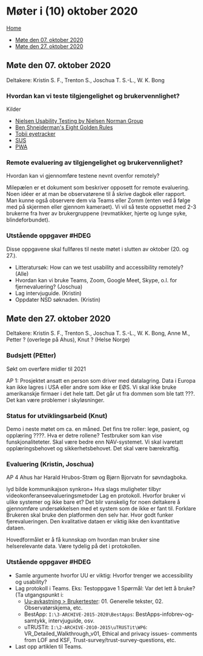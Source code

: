 # Møter i (10) oktober 2020

[Home](../README.md)

* [Møte den 07. oktober 2020](#møte-den-07-oktober-2020)
* [Møte den 27. oktober 2020](#møte-den-27-oktober-2020)

## Møte den 07. oktober 2020

Deltakere: Kristin S. F., Trenton S., Joschua T. S.-L., W. K. Bong

### Hvordan kan vi teste tilgjengelighet og brukervennlighet?

Kilder
* [Nielsen Usability Testing by Nielsen Norman Group](https://www.nngroup.com/articles/usability-testing-101/)
* [Ben Shneiderman's Eight Golden Rules](https://www.interaction-design.org/literature/article/shneiderman-s-eight-golden-rules-will-help-you-design-better-interfaces)
* [Tobii eyetracker](https://www.tobii.com/)
* [SUS](https://en.wikipedia.org/wiki/System_usability_scale)
* [PWA](???)

### Remote evaluering av tilgjengelighet og brukervennlighet?

Hvordan kan vi gjennomføre testene nevnt ovenfor remotely?

Milepælen er et dokument som beskriver opposett for remote evaluering. 
Noen idéer er at man be observatørene til å skrive dagbok eller rapport.
Man kunne også observere dem via Teams eller Zomm (enten ved å følge med på skjermen eller gjennom kameraet).
Vi vil så teste oppsettet med 2-3 brukerne fra hver av brukergruppene (revmatikker, hjerte og lunge syke, blindeforbundet).

### Utstående oppgaver #HDEG

Disse oppgavene skal fullføres til neste møtet i slutten av oktober (20. og 27.).
* Litteratursøk:
How can we test usability and accessibility remotely? (Alle)
* Hvordan kan vi bruke Teams, Zoom, Google Meet, Skype, o.l. for fjernevaluering? (Joschua)
* Lag intervjuguide. (Kristin)
* Oppdater NSD søknaden. (Kristin)

## Møte den 27. oktober 2020

Deltakere: Kristin S. F., Trenton S., Joschua T. S.-L., W. K. Bong, Anne M., Petter ? (overlege på Ahus), Knut ? (Helse Norge)

### Budsjett (PEtter)

Søkt om overføre midler til 2021

AP 1: Prosjektet ansatt en person som driver med datalagring.
Data i Europa kan ikke lagres i USA eller andre som ikke er EØS.
Vi skal ikke bruke amerikanskje firmaer i det hele tatt.
Det går ut fra dommen som ble tatt ???.
Det kan være problemer i skyløsninger.

### Status for utviklingsarbeid (Knut)

Demo i neste møtet om ca. en måned.
Det fins tre roller: lege, pasient, og opplæring ????. Hva er detre rollene?
Testbruker som kan vise funskjonaliteteter.
Skal være bedre enn NAV-systemet.
Vi skal ivaretatt opplæringsbehovet og sikkerhetsbehovet.
Det skal være bærekraftig.


### Evaluering (Kristin, Joschua)

AP 4
Ahus har Harald Hrubos-Strøm og Bjørn Bjorvatn for søvndagboka.

lyd bilde kommunikajson
synkron+
Hva slags muligheter tilbyr videokonferanseevalueringsmetoder
Lag en protokoll.
Hvorfor bruker vi ulike systemer og ikke bare et?
Det blir vanskelig for noen deltakere å gjennomføre undersøkkelsen med et system som de ikke er fant til.
Forklare
Brukeren skal bruke den platformen den selv har.
Hvor godt funker fjerevalueringen.
Den kvalitative dataen er viktig ikke den kvantitative dataen.

Hovedformålet er å få kunnskap om hvordan man bruker sine helserelevante data.
Være tydelig på det i protokollen.

 
### Utstående oppgaver #HDEG

* Samle argumente hvorfor UU er viktig: 
Hvorfor trenger we accessibility og usability?
* Lag protokoll i Teams.
Eks: Testoppgave 1
Spørmål:  Var det lett å bruke?
(Ta utgangspunkt i:
   * [Uu-avkastning > Brukertester](https://drive.google.com/drive/folders/1LC9ZA5pdvTAu_mJESwc_vuwHrqcZrDO9): 01. Generelle tekster, 02. Observatørskjema, etc.
   * BestApp: `I:\3-ARCHIVE-2015-2020\BestApps`: BestApps-infobrev-og-samtykk, intervjuguide, osv. 
   * uTRUSTit: `I:\2-ARCHIVE-2010-2015\uTRUSTit\WP6`: VR_Detailed_Walkthrough_v01, Ethical and privacy issues- comments from LOF and KSF, Trust-survey/trust-survey-questions, etc.
* Last opp artiklen til Teams.
